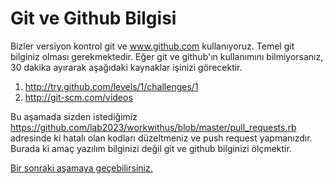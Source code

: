 # Git ve Github Bilgisi

Bizler versiyon kontrol git ve www.github.com kullanıyoruz. Temel git bilginiz olması gerekmektedir. Eğer git ve github'ın kullanımını bilmiyorsanız, 30 dakika ayırarak aşağıdaki kaynaklar işinizi görecektir.

1. http://try.github.com/levels/1/challenges/1
2. http://git-scm.com/videos

Bu aşamada sizden istediğimiz https://github.com/lab2023/workwithus/blob/master/pull_requests.rb adresinde ki hatalı olan kodları düzeltmeniz ve push request yapmanızdır. Burada ki amaç yazılım bilginizi değil git ve github bilginizi ölçmektir.

[Bir sonraki aşamaya geçebilirsiniz.](https://github.com/lab2023/workwithus/blob/master/tr/is/03-html-css-js-bilgisi.md)
